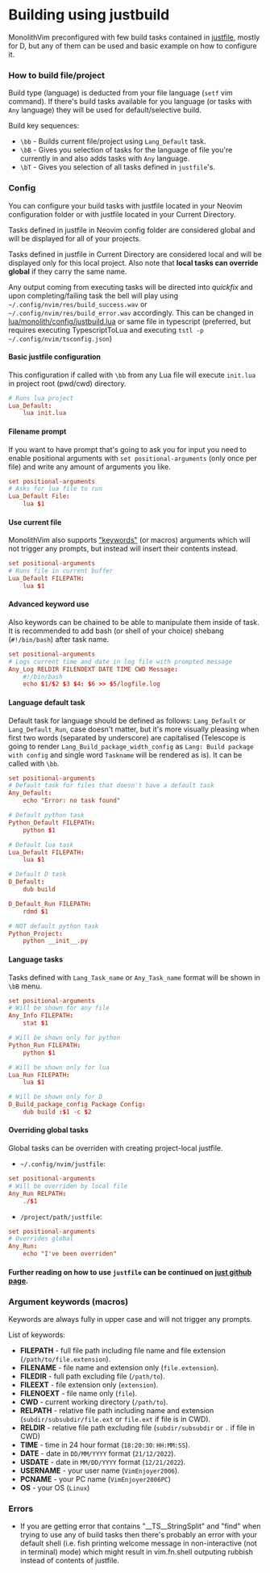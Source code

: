 # Building using justbuild

MonolithVim preconfigured with few build tasks contained in [justfile](justfile), mostly for D, but any of them can be used and basic example on how to configure it.

### How to build file/project
Build type (language) is deducted from your file language (`setf` vim command). If there's build tasks available for you language (or tasks with `Any` language) they will be used for default/selective build.

Build key sequences:
- `\bb` - Builds current file/project using `Lang_Default` task.
- `\bB` - Gives you selection of tasks for the language of file you're currently in and also adds tasks with `Any` language.
- `\bT` - Gives you selection of all tasks defined in `justfile`'s.

### Config
You can configure your build tasks with justfile located in your Neovim configuration folder or with justfile located in your Current Directory.

Tasks defined in justfile in Neovim config folder are considered global and will be displayed for all of your projects.

Tasks defined in justfile in Current Directory are considered local and will be displayed only for this local project. Also note that **local tasks can override global** if they carry the same name.

Any output coming from executing tasks will be directed into *quickfix* and upon completing/failing task the bell will play using `~/.config/nvim/res/build_success.wav` or `~/.config/nvim/res/build_error.wav` accordingly. This can be changed in [lua/monolith/config/justbuild.lua](lua/monolith/config/justbuild.lua) or same file in typescript (preferred, but requires executing TypescriptToLua and executing `tstl -p ~/.config/nvim/tsconfig.json`)

#### Basic justfile configuration
This configuration if called with `\bb` from any Lua file will execute `init.lua` in project root (pwd/cwd) directory.
```conf
# Runs lua project
Lua_Default:
    lua init.lua
```

#### Filename prompt
If you want to have prompt that's going to ask you for input you need to enable positional arguments with `set positional-arguments` (only once per file) and write any amount of arguments you like.
```conf
set positional-arguments
# Asks for lua file to run
Lua_Default File:
    lua $1
```

#### Use current file
MonolithVim also supports ["keywords"](#argument-keywords-macros) (or macros) arguments which will not trigger any prompts, but instead will insert their contents instead.

```conf
set positional-arguments
# Runs file in current buffer
Lua_Default FILEPATH:
    lua $1
```

#### Advanced keyword use
Also keywords can be chained to be able to manipulate them inside of task. It is recommended to add bash (or shell of your choice) shebang (`#!/bin/bash`) after task name.
```conf
set positional-arguments
# Logs current time and date in log file with prompted message
Any_Log RELDIR FILENOEXT DATE TIME CWD Message:
    #!/bin/bash
    echo $1/$2 $3 $4: $6 >> $5/logfile.log
```

#### Language default task
Default task for language should be defined as follows: `Lang_Default` or `Lang_Default_Run`, case doesn't matter, but it's more visually pleasing when first two words (separated by underscore) are capitalised (Telescope is going to render `Lang_Build_package_width_config` as `Lang: Build package with config` and single word `Taskname` will be rendered as is). It can be called with `\bb`.
```conf
set positional-arguments
# Default task for files that doesn't have a default task
Any_Default:
    echo "Error: no task found"

# Default python task
Python_Default FILEPATH:
    python $1

# Default lua task
Lua_Default FILEPATH:
    lua $1

# Default D task
D_Default:
    dub build

D_Default_Run FILEPATH:
    rdmd $1

# NOT default python task
Python_Project:
    python __init__.py
```

#### Language tasks
Tasks defined with `Lang_Task_name` or `Any_Task_name` format will be shown in `\bB` menu.
```conf
set positional-arguments
# Will be shown for any file
Any_Info FILEPATH:
    stat $1

# Will be shown only for python
Python_Run FILEPATH:
    python $1

# Will be shown only for lua
Lua_Run FILEPATH:
    lua $1

# Will be shown only for D
D_Build_package_config Package Config:
    dub build :$1 -c $2
```

#### Overriding global tasks
Global tasks can be overriden with creating project-local justfile.

- `~/.config/nvim/justfile`:
```conf
set positional-arguments
# Will be overriden by local file
Any_Run RELPATH:
    ./$1
```
- `/project/path/justfile`:
```conf
set positional-arguments
# Overrides global
Any_Run:
    echo "I've been overriden"
```

#### Further reading on how to use `justfile` can be continued on [just github page](https://github.com/casey/just).

### Argument keywords (macros)
Keywords are always fully in upper case and will not trigger any prompts.

List of keywords:
- **FILEPATH** - full file path including file name and file extension (`/path/to/file.extension`).
- **FILENAME** - file name and extension only (`file.extension`).
- **FILEDIR** - full path excluding file (`/path/to`).
- **FILEEXT** - file extension only (`extension`).
- **FILENOEXT** - file name only (`file`).
- **CWD** - current working directory (`/path/to`).
- **RELPATH** - relative file path including name and extension (`subdir/subsubdir/file.ext` or `file.ext` if file is in CWD).
- **RELDIR** - relative file path excluding file (`subdir/subsubdir` or `.` if file in CWD)
- **TIME** - time in 24 hour format (`18:20:30`: `HH:MM:SS`).
- **DATE** - date in `DD/MM/YYYY` format (`21/12/2022`).
- **USDATE** - date in `MM/DD/YYYY` format (`12/21/2022`).
- **USERNAME** - your user name (`VimEnjoyer2006`).
- **PCNAME** - your PC name (`VimEnjoyer2006PC`)
- **OS** - your OS (`Linux`)

### Errors
- If you are getting error that contains "__TS__StringSplit" and "find" when trying to use any of build tasks then there's probably an error with your default shell (i.e. fish printing welcome message in non-interactive (not in terminal) mode) which might result in vim.fn.shell outputing rubbish instead of contents of justfile.

